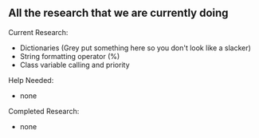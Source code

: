 ## All the research that we are currently doing
Current Research:
- Dictionaries (Grey put something here so you don't look like a slacker)
- String formatting operator (%)
- Class variable calling and priority

Help Needed:
- none

Completed Research:
- none  
